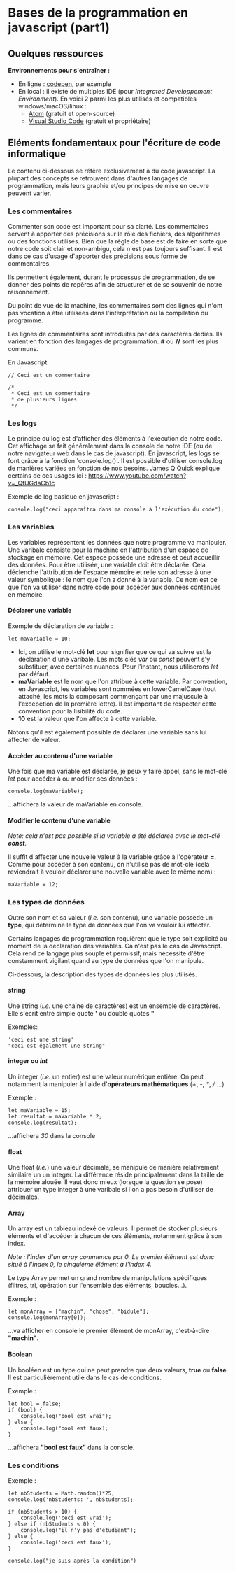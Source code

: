 # Bases de la programmation en javascript (part1)


## Quelques ressources

**Environnements pour s'entraîner :**
- En ligne : [codepen](https://codepen.io), par exemple
- En local : il existe de multiples IDE (pour *Integrated Developpement Environment*). En voici 2 parmi les plus utilisés et compatibles windows/macOS/linux :
    - [Atom](https://atom.io/) (gratuit et open-source)
    - [Visual Studio Code](https://code.visualstudio.com/) (gratuit et propriétaire)


## Eléments fondamentaux pour l'écriture de code informatique
Le contenu ci-dessous se réfère exclusivement à du code javascript.
La plupart des concepts se retrouvent dans d'autres langages de programmation, mais leurs graphie et/ou principes de mise en oeuvre peuvent varier.


### Les commentaires

Commenter son code est important pour sa clarté.
Les commentaires servent à apporter des précisions sur le rôle des fichiers, des algorithmes ou des fonctions utilisés.
Bien que la règle de base est de faire en sorte que notre code soit clair et non-ambigu, cela n'est pas toujours suffisant.
Il est dans ce cas d'usage d'apporter des précisions sous forme de commentaires.

Ils permettent également, durant le processus de programmation, de se donner des points de repères afin de structurer et de se souvenir de notre raisonnement.

Du point de vue de la machine, les commentaires sont des lignes qui n'ont pas vocation à être utilisées dans l'interprétation ou la compilation du programme.

Les lignes de commentaires sont introduites par des caractères dédiés.
Ils varient en fonction des langages de programmation.
**#** ou **//** sont les plus communs.

En Javascript:

```
// Ceci est un commentaire
```

```
/*
 * Ceci est un commentaire
 * de plusieurs lignes
 */
```

### Les logs

Le principe du log est d'afficher des éléments à l'exécution de notre code.
Cet affichage se fait généralement dans la console de notre IDE
(ou de notre navigateur web dans le cas de javascript).
En javascript, les logs se font grâce à la fonction 'console.log()'.
Il est possible d'utiliser console.log de manières variées en fonction de nos besoins.
James Q Quick explique certains de ces usages ici :
https://www.youtube.com/watch?v=_QtUGdaCb1c 


Exemple de log basique en javascript :
```
console.log("ceci apparaîtra dans ma console à l'exécution du code");
```

### Les variables

Les variables représentent les données que notre programme va manipuler.
Une varibale consiste pour la machine en l'attribution d'un espace de stockage en mémoire. Cet espace possède une adresse et peut accueillir des données.
Pour être utilisée, une variable doit être déclarée. Cela déclenche l'attribution de l'espace mémoire et relie son adresse à une valeur symbolique : le nom que l'on a donné à la variable. Ce nom est ce que l'on va utiliser dans notre code pour accéder aux données contenues en mémoire.


#### **Déclarer une variable**

Exemple de déclaration de variable :

```
let maVariable = 10;
```

- Ici, on utilise le mot-clé **let** pour signifier que ce qui va suivre est la déclaration d'une varibale.
Les mots clés *var* ou *const* peuvent s'y substituer, avec certaines nuances. Pour l'instant, nous utiliserons *let* par défaut.
- **maVariable** est le nom que l'on attribue à cette variable. Par convention, en Javascript, les variables sont nommées en lowerCamelCase (tout attaché, les mots la composant commençant par une majuscule à l'excepetion de la première lettre). Il est important de respecter cette convention pour la lisibilité du code.  
- **10** est la valeur que l'on affecte à cette variable.

Notons qu'il est également possible de déclarer une variable sans lui affecter de valeur.


#### **Accéder au contenu d'une variable**

Une fois que ma variable est déclarée, je peux y faire appel, sans le mot-clé *let* pour accéder à ou modifier ses données :

```
console.log(maVariable);
```
...affichera la valeur de maVariable en console.


#### **Modifier le contenu d'une variable**

_Note: cela n'est pas possible si la variable a été déclarée avec le mot-clé **const**._

Il suffit d'affecter une nouvelle valeur à la variable grâce à l'opérateur **=**. Comme pour accéder à son contenu, on n'utilise pas de mot-clé (cela reviendrait à vouloir déclarer une nouvelle variable avec le même nom) :

```
maVariable = 12;
```


### Les types de données

Outre son nom et sa valeur (*i.e.* son contenu), une variable possède un **type**, qui détermine le type de données que l'on va vouloir lui affecter.

Certains langages de programmation requièrent que le type soit explicité au moment de la déclaration des variables. Ca n'est pas le cas de Javascript. Cela rend ce langage plus souple et permissif, mais nécessite d'être constamment vigilant quand au type de données que l'on manipule.

Ci-dessous, la description des types de données les plus utilisés.

#### **string**

Une string (*i.e.* une chaîne de caractères) est un ensemble de caractères. Elle s'écrit entre simple quote **'** ou double quotes **"**

Exemples:
```
'ceci est une string'
"ceci est également une string"
```

#### **integer** ou *int*

Un integer (*i.e.* un entier) est une valeur numérique entière. On peut notamment la manipuler à l'aide d'**opérateurs mathématiques** (*+*, *-*, *\**, */* ...)

Exemple :

```
let maVariable = 15;
let resultat = maVariable * 2;
console.log(resultat);
```
...affichera *30* dans la console

#### **float**

Une float (*i.e.*) une valeur décimale, se manipule de manière relativement similaire un un integer. La différence réside principalement dans la taille de la mémoire alouée. Il vaut donc mieux (lorsque la question se pose) attribuer un type integer à une varibale si l'on a pas besoin d'utiliser de décimales.

#### **Array**

Un array est un tableau indexé de valeurs. Il permet de stocker plusieurs éléments et d'accéder à chacun de ces éléments, notamment grâce à son index.

_Note : l'index d'un array commence par 0. Le premier élément est donc situé à l'index 0, le cinquième élément à l'index 4._

Le type Array permet un grand nombre de manipulations spécifiques (filtres, tri, opération sur l'ensemble des éléments, boucles...).

Exemple :

```
let monArray = ["machin", "chose", "bidule"];
console.log(monArray[0]);
```
...va afficher en console le premier élément de monArray, c'est-à-dire **"machin"**.

#### **Boolean**

Un booléen est un type qui ne peut prendre que deux valeurs, **true** ou **false**.
Il est particulièrement utile dans le cas de conditions.

Exemple :

```
let bool = false;
if (bool) {
    console.log("bool est vrai");
} else {
    console.log("bool est faux);
}
```
...affichera **"bool est faux"** dans la console.

### Les conditions

Exemple :
```
let nbStudents = Math.random()*25;
console.log('nbStudents: ', nbStudents);

if (nbStudents > 10) {
    console.log('ceci est vrai');
} else if (nbStudents < 0) {
    console.log("il n'y pas d'étudiant"); 
} else {
    console.log('ceci est faux');
}

console.log("je suis après la condition")
```

